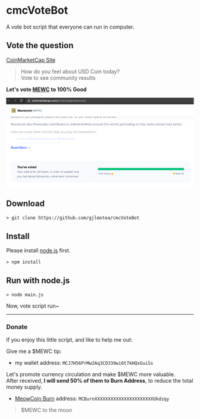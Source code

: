 # cmcVoteBot

A vote bot script that everyone can run in computer.    


## Vote the question
[CoinMarketCap Site](https://coinmarketcap.com/)
> How do you feel about USD Coin today?  
> Vote to see community results  

**Let's vote [MEWC](https://coinmarketcap.com/zh-tw/currencies/meowcoin/) to 100% Good**    

![img_1.png](img_1.png)

## Download

    > git clone https://github.com/gjlmotea/cmcVoteBot

## Install

Please install [node.js](https://nodejs.org/en/download/) first.  

    > npm install

## Run with node.js

    > node main.js


Now, vote script run~

---


### Donate

If you enjoy this little script, and like to help me out:  


Give me a $MEWC tip:  
* my wallet address: `MCJ7H56PrMw2Aq3CD339wi6t7kHQxGuiSs`

Let's promote currency circulation and make $MEWC more valuable.  
After received, **I will send 50% of them to Burn Address**, to reduce the total money supply.      
* [MeowCoin Burn](https://explorer.mewccrypto.com/address/MCBurnXXXXXXXXXXXXXXXXXXXXXXUkdzqy) address: `MCBurnXXXXXXXXXXXXXXXXXXXXXXUkdzqy`

> $MEWC to the moon

